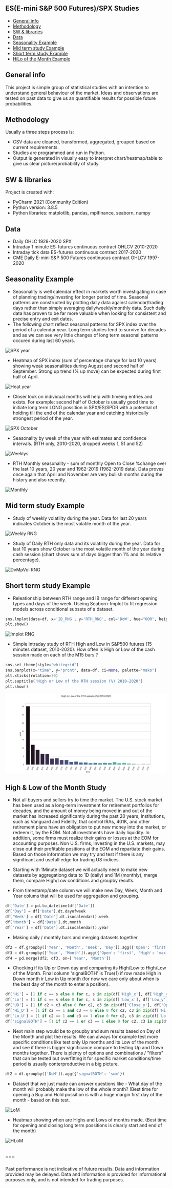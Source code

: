 ## ES(E-mini S&P 500 Futures)/SPX Studies
* [General info](#general-info)
* [Methodology](#methodology)
* [SW & libraries](#sw-&-libraries)
* [Data](#data)
* [Seasonality Example](#seasonality-example)
* [Mid term study Example](#mid-term-study-example)
* [Short term study Example](#short-term-study-example)
* [HiLo of the Month Example](#hilo-month-example)

## General info
This project is simple group of statistical studies with an intention to understand general behaviour of the market. Ideas and observations are tested on past data to give us an quantifiable results for possible future probabilities.

## Methodology
Usually a three steps process is:
* CSV data are cleaned, transformed, aggregated, grouped based on current requirements. 
* Studies are programmed and run in Python.
* Output is generated in visually easy to interpret chart/heatmap/table to give us clear picture/probability of study.

## SW & libraries
Project is created with:
* PyCharm 2021 (Community Edition)
* Python version: 3.8.5
* Python libraries: matplotlib, pandas,  mplfinance, seaborn, numpy 

## Data
* Daily OHLC 1928-2020 SPX
* Intraday 1 minute ES-futures continuous contract OHLCV 2010-2020
* Intraday tick data ES-futures continuous contract 2017-2020
* CME Daily E-mini S&P 500 Futures continuous contract OHLCV 1997-2020

## Seasonality Example
* Seasonality is well calendar effect in markets worth investigating in case of planning trading/investing for longer period of time. Seasonal patterns are constructed by plotting daily data against calendar/trading days rather than simply averaging daily/weekly/monthly data. Such daily data has proven to be far more valuable when looking for consistent and precise entry and exit dates.
* The following chart reflect seasonal patterns for SPX index over the period of a calendar year. Long term studies tend to survive for decades and as we can see very little changes of long term seasonal patterns occured during last 60 years.

![SPX year](https://github.com/vldmrmrv/ES-studies-sample-DataScience/blob/main/000_seasonality_all/Y%20seasonality.png)

* Heatmap of SPX index (sum of percentage change for last 10 years) showing weak seasonalities during August and second half of September. Strong up trend (% up move) can be expected during first half of April. 

![Heat year](https://github.com/vldmrmrv/ES-studies-sample-DataScience/blob/main/000_seasonality_all/00a_heatmap_p_Open%20to%20Close%20_%20UPDOWN%20(RTH%20range).png)

* Closer look on individual months will help with timeing entries and exists. For example: second half of October is usually good time to initiate long term LONG possition in SPX/ES/SPDR with a potential of holding till the end of the calendar year and catching historically strongest period of the year.

![SPX October](https://github.com/vldmrmrv/ES-studies-sample-DataScience/blob/main/000_seasonality_all/10_October.png)

* Seasonality by week of the year with estimates and confidence intervals. (RTH only, 2010-2020, dropped weeks 1, 51 and 52)

![Weeklys](https://github.com/vldmrmrv/ES-studies-sample-DataScience/blob/main/013_season_2010-2020_YbW_50W_RTHonly.png)

* RTH Monthly seasonality - sum of monthly Open to Close %change over the last 10 years, 20 year and 1962-2019 (1962-2019 data). Data proves once again that April and November are very bullish months during the history and also recently.

![Monthly](https://github.com/vldmrmrv/ES-studies-sample-DataScience/blob/main/000_seasonality_all/monthly_season.png)

## Mid term study Example
*  Study of weekly volatility during the year. Data for last 20 years indicates October is the most volatile month of the year.

![Weekly RNG](https://github.com/vldmrmrv/ES-studies-sample-DataScience/blob/main/004_heatmap_W_pR_HL_mean.png) 

*  Study of Daily RTH only data and its volatility during the year. Data for last 10 years show October is the most volatile month of the year during cash session (chart shows sum of days bigger than 1% and its relative percentage).

![DvMpVol RNG](https://github.com/vldmrmrv/ES-studies-sample-DataScience/blob/main/012_DvM_rth_pVol2.png) 

## Short term study Example
*  Releationship between RTH range and IB range for different opening types and days of the week. Useing Seaborn-Implot to fit regression models across conditional subsets of a dataset.
```python
sns.lmplot(data=df, x='IB_RNG', y='RTH_RNG', col='DoW', hue="OOR", height=5)
plt.show()
```

![Implot RNG](https://github.com/vldmrmrv/ES-studies-sample-DataScience/blob/main/002_lmplot_of_IB_rng_and_RTH_rng_SAMPLE.png)

*  Simple intraday study of RTH High and Low in S&P500 futures (15 minutes dataset, 2010-2020). How often is High or Low of the cash session made on each of the M15 bars ?

```python
sns.set_theme(style="whitegrid")
sns.barplot(x="time", y="prcnt", data=df, ci=None, palette="mako")
plt.xticks(rotation=70)
plt.suptitle('High or Low of the RTH session (%) 2010-2020')
plt.show()
```

![Bar2plot RNG](https://github.com/vldmrmrv/ES-Exploratory-Data-Analysis-DataScience/blob/main/EDA_charts/017_ES_RTH_HiLo.png)

## High & Low of the Month Study
*  Not all buyers and sellers try to time the market. The U.S. stock market has been used as a long-term investment for retirement portfolios for decades, and the amount of money being moved in and out of the market has increased significantly during the past 20 years, Institutions, such as Vanguard and Fidelity, that control IRAs, 401K, and other retirement plans have an obligation to put new money into the market, or redeem it, by the EOM. Not all investments have daily liquidity. In addition, some firms must realize their gains or losses at the EOM for accounting purposes. Non U.S. firms, investing in the U.S. markets, may close out their profitable positions at the EOM and repartiate their gains. Based on those information we may try and test if there is any significant and usefull edge for trading US indices.
*  Starting with 1Minute dataset we will actually need to make new datasets by aggregationg data to 1D (daily) and 1M (monthly), merge them, compare High/Low conditions and groupby results.

* From timestamp/date column we will make new Day, Week, Month and Year colums that will be used for aggregation and grouping.
```python
df['Date'] = pd.to_datetime(df['Date'])
df['Day'] = df['Date'].dt.dayofweek
df['Week'] = df['Date'].dt.isocalendar().week
df['Month'] = df['Date'].dt.month
df['Year'] = df['Date'].dt.isocalendar().year
```
* Making daily / monthly bars and merging datasets together.
```python
df2 = df.groupby(['Year', 'Month', 'Week', 'Day']).agg({'Open': 'first', 'High': 'max', 'Low': 'min', 'Close': 'last'})
df3 = df.groupby(['Year', 'Month']).agg({'Open': 'first', 'High': 'max', 'Low': 'min', 'Close': 'last'})
df4 = pd.merge(df2, df3, on=['Year', 'Month'])
```

* Checking if its Up or Down day and comparing its High/Low to High/Low of the Month. Final column 'signalBOTH' is True(1) if row made High in Down month ir Low in Up month (for now we care only about when is the best day of the month to enter a position).
```python
df['Hi'] = [1 if c == s else 0 for c, s in zip(df['High_x'], df['High_y'])]
df['Lo'] = [1 if c == s else 0 for c, s in zip(df['Low_x'], df['Low_y'])]
df['UD'] = [1 if c2 > c3 else 0 for c2, c3 in zip(df['Close_y'], df['Open_y'])]
df['Hi_D'] = [1 if c2 == 1 and c3 == 0 else 0 for c2, c3 in zip(df['Hi'], df['UD'])]
df['Lo_U'] = [1 if c2 == 1 and c3 == 1 else 0 for c2, c3 in zip(df['Lo'], df['UD'])]
df['signalBOTH'] = [1 if c2 == 1 or c3 == 1 else 0 for c2, c3 in zip(df['Hi_D'], df['Lo_U'])]
```

* Next main step would be to groupby and sum results based on Day of the Month and plot the results. We can always for example test more specific conditions like test only Up months and its Low of the month and see if there is bigger significance compare to testing Up and Down months together. There is plenty of options and combinations / "filters" that can be tested but overfitting it for specific market conditions/time period is usually conterproductive in a big picture.
```python
df2 = df.groupby(['DoM']).agg({'signalBOTH': 'sum'})
```
*  Dataset that we just made can answer questions like - What day of the month will probably make the low of the whole month? (Best time for opening a Buy and Hold possition is with a huge margin first day of the month - based on this test.

![LoM](https://github.com/vldmrmrv/ES-studies-sample-DataScience/blob/main/011_M%20Lo%20v%20UM%20by%20TDoM.png) 

*  Heatmap showing when are Highs and Lows of months made. (Best time for opening and closing long term possitions is clearly start and end of the month)

![HLoM](https://github.com/vldmrmrv/ES-studies-sample-DataScience/blob/main/010_heatmap_M_HoL_sum%20(RTH).png) 

## ---
Past performance is not indicative of future results. Data and information provided may be delayed. Data and information is provided for informational purposes only, and is not intended for trading purposes.
